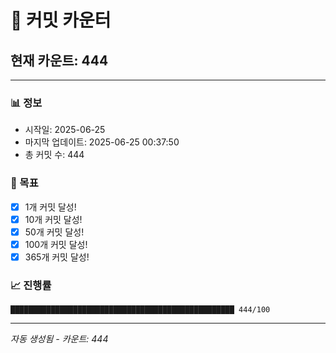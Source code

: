 # 🔢 커밋 카운터

## 현재 카운트: 444

---

### 📊 정보
- 시작일: 2025-06-25
- 마지막 업데이트: 2025-06-25 00:37:50
- 총 커밋 수: 444

### 🎯 목표
- [x] 1개 커밋 달성!
- [x] 10개 커밋 달성!
- [x] 50개 커밋 달성!
- [x] 100개 커밋 달성!
- [x] 365개 커밋 달성!

### 📈 진행률
```
██████████████████████████████████████████████████ 444/100
```

---
*자동 생성됨 - 카운트: 444*
